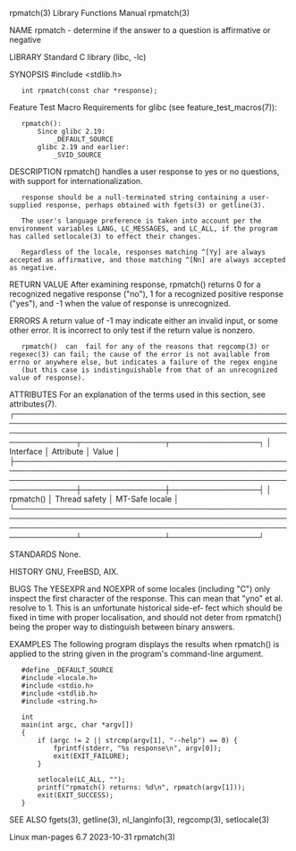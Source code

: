 rpmatch(3)                                                                                Library Functions Manual                                                                               rpmatch(3)

NAME
       rpmatch - determine if the answer to a question is affirmative or negative

LIBRARY
       Standard C library (libc, -lc)

SYNOPSIS
       #include <stdlib.h>

       int rpmatch(const char *response);

   Feature Test Macro Requirements for glibc (see feature_test_macros(7)):

       rpmatch():
           Since glibc 2.19:
               _DEFAULT_SOURCE
           glibc 2.19 and earlier:
               _SVID_SOURCE

DESCRIPTION
       rpmatch() handles a user response to yes or no questions, with support for internationalization.

       response should be a null-terminated string containing a user-supplied response, perhaps obtained with fgets(3) or getline(3).

       The user's language preference is taken into account per the environment variables LANG, LC_MESSAGES, and LC_ALL, if the program has called setlocale(3) to effect their changes.

       Regardless of the locale, responses matching ^[Yy] are always accepted as affirmative, and those matching ^[Nn] are always accepted as negative.

RETURN VALUE
       After examining response, rpmatch() returns 0 for a recognized negative response ("no"), 1 for a recognized positive response ("yes"), and -1 when the value of response is unrecognized.

ERRORS
       A return value of -1 may indicate either an invalid input, or some other error.  It is incorrect to only test if the return value is nonzero.

       rpmatch()  can  fail for any of the reasons that regcomp(3) or regexec(3) can fail; the cause of the error is not available from errno or anywhere else, but indicates a failure of the regex engine
       (but this case is indistinguishable from that of an unrecognized value of response).

ATTRIBUTES
       For an explanation of the terms used in this section, see attributes(7).
       ┌─────────────────────────────────────────────────────────────────────────────────────────────────────────────────────────────────────────────────────────────────┬───────────────┬────────────────┐
       │ Interface                                                                                                                                                       │ Attribute     │ Value          │
       ├─────────────────────────────────────────────────────────────────────────────────────────────────────────────────────────────────────────────────────────────────┼───────────────┼────────────────┤
       │ rpmatch()                                                                                                                                                       │ Thread safety │ MT-Safe locale │
       └─────────────────────────────────────────────────────────────────────────────────────────────────────────────────────────────────────────────────────────────────┴───────────────┴────────────────┘

STANDARDS
       None.

HISTORY
       GNU, FreeBSD, AIX.

BUGS
       The YESEXPR and NOEXPR of some locales (including "C") only inspect the first character of the response.  This can mean that "yno" et al. resolve to 1.  This is an unfortunate historical  side-ef‐
       fect which should be fixed in time with proper localisation, and should not deter from rpmatch() being the proper way to distinguish between binary answers.

EXAMPLES
       The following program displays the results when rpmatch() is applied to the string given in the program's command-line argument.

       #define _DEFAULT_SOURCE
       #include <locale.h>
       #include <stdio.h>
       #include <stdlib.h>
       #include <string.h>

       int
       main(int argc, char *argv[])
       {
           if (argc != 2 || strcmp(argv[1], "--help") == 0) {
               fprintf(stderr, "%s response\n", argv[0]);
               exit(EXIT_FAILURE);
           }

           setlocale(LC_ALL, "");
           printf("rpmatch() returns: %d\n", rpmatch(argv[1]));
           exit(EXIT_SUCCESS);
       }

SEE ALSO
       fgets(3), getline(3), nl_langinfo(3), regcomp(3), setlocale(3)

Linux man-pages 6.7                                                                              2023-10-31                                                                                      rpmatch(3)
